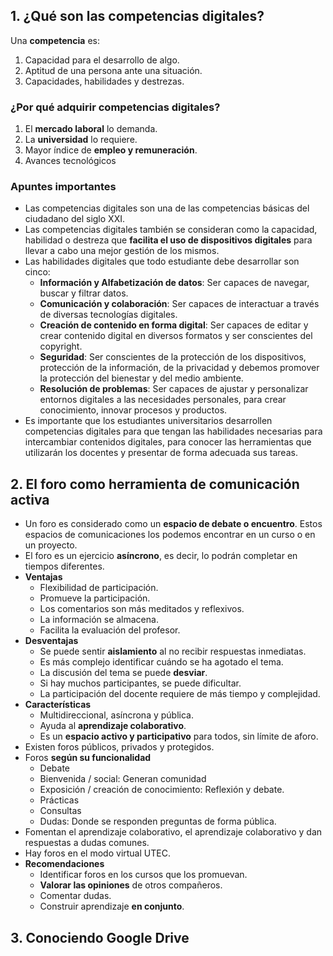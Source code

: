 ## 1. ¿Qué son las competencias digitales?

Una **competencia** es:

1. Capacidad para el desarrollo de algo.
2. Aptitud de una persona ante una situación.
3. Capacidades, habilidades y destrezas.

### ¿Por qué adquirir competencias digitales?

1. El **mercado laboral** lo demanda.
2. La **universidad** lo requiere.
3. Mayor índice de **empleo y remuneración**.
4. Avances tecnológicos 

### Apuntes importantes

- Las competencias digitales son una de las competencias básicas del ciudadano del siglo XXI.
- Las competencias digitales también se consideran como la capacidad, habilidad o destreza que **facilita el uso de dispositivos digitales** para llevar a cabo una mejor gestión de los mismos.
- Las habilidades digitales que todo estudiante debe desarrollar son cinco:
	- **Información y Alfabetización de datos**: Ser capaces de navegar, buscar y filtrar datos.
	- **Comunicación y colaboración**: Ser capaces de interactuar a través de diversas tecnologías digitales.
	- **Creación de contenido en forma digital**: Ser capaces de editar y crear contenido digital en diversos formatos y ser conscientes del copyright.
	- **Seguridad**: Ser conscientes de la protección de los dispositivos, protección de la información, de la privacidad y debemos promover la protección del bienestar y del medio ambiente.
	- **Resolución de problemas**: Ser capaces de ajustar y personalizar entornos digitales a las necesidades personales, para crear conocimiento, innovar procesos y productos.
- Es importante que los estudiantes universitarios desarrollen competencias digitales para que tengan las habilidades necesarias para  intercambiar contenidos digitales, para conocer las herramientas que utilizarán los docentes y presentar de forma adecuada sus tareas.

## 2. El foro como herramienta de comunicación activa

- Un foro es considerado como un **espacio de debate o encuentro**. Estos espacios de comunicaciones los podemos encontrar en un curso o en un proyecto.
- El foro es un ejercicio **asíncrono**, es decir, lo podrán completar en tiempos diferentes.
- **Ventajas**
	- Flexibilidad de participación.
	- Promueve la participación.
	- Los comentarios son más meditados y reflexivos.
	- La información se almacena.
	- Facilita la evaluación del profesor.
- **Desventajas**
	- Se puede sentir **aislamiento** al no recibir respuestas inmediatas.
	- Es más complejo identificar cuándo se ha agotado el tema.
	- La discusión del tema se puede **desviar**.
	- Si hay muchos participantes, se puede dificultar.
	- La participación del docente requiere de más tiempo y complejidad.
- **Características**
	- Multidireccional, asíncrona y pública.
	- Ayuda al **aprendizaje colaborativo**.
	- Es un **espacio activo y participativo** para todos, sin límite de aforo.
- Existen foros públicos, privados y protegidos.
- Foros **según su funcionalidad**
	- Debate
	- Bienvenida / social: Generan comunidad
	- Exposición / creación de conocimiento: Reflexión y debate.
	- Prácticas
	- Consultas
	- Dudas: Donde se responden preguntas de forma pública.
- Fomentan el aprendizaje colaborativo, el aprendizaje colaborativo y dan respuestas a dudas comunes.
- Hay foros en el modo virtual UTEC.
- **Recomendaciones**
	- Identificar foros en los cursos que los promuevan.
	- **Valorar las opiniones** de otros compañeros.
	- Comentar dudas.
	- Construir aprendizaje **en conjunto**.

## 3. Conociendo Google Drive
